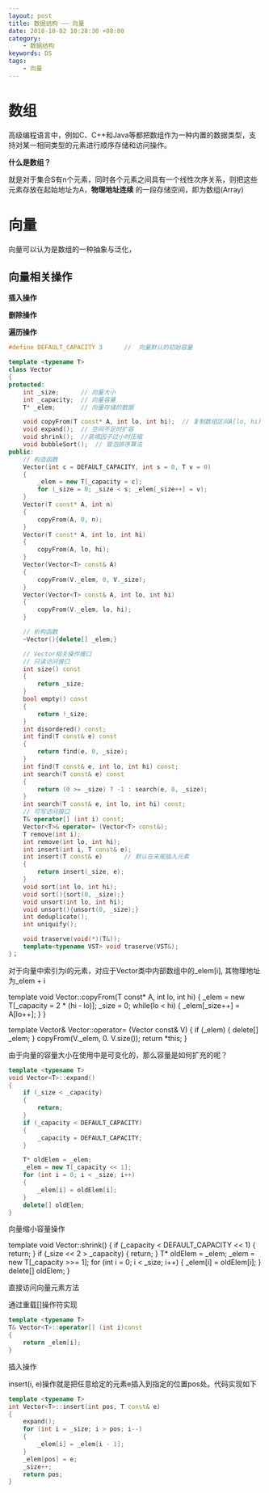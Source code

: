 ```yaml
---
layout: post
title: 数据结构 —— 向量
date: 2018-10-02 10:28:30 +08:00
category:
    - 数据结构
keywords: DS
tags:
    - 向量
---
```


# 数组

高级编程语言中，例如C、C++和Java等都把数组作为一种内置的数据类型，支持对某一相同类型的元素进行顺序存储和访问操作。

 **什么是数组？**

 就是对于集合S有n个元素，同时各个元素之间具有一个线性次序关系，则把这些元素存放在起始地址为A，**物理地址连续** 的一段存储空间，即为数组(Array)

# 向量

向量可以认为是数组的一种抽象与泛化，

## 向量相关操作

**插入操作**

**删除操作**

**遍历操作**

```c++
#define DEFAULT_CAPACITY 3      //  向量默认的初始容量

template <typename T>
class Vector
{
protected:
    int _size;      // 向量大小
    int _capacity;  // 向量容量
    T* _elem;       // 向量存储的数据

    void copyFrom(T const* A, int lo, int hi);  // 复制数组区间A[lo, hi)
    void expand();  // 空间不足时扩容
    void shrink();  //装填因子过小时压缩
    void bubbleSort();  // 冒泡排序算法
public:
    // 构造函数
    Vector(int c = DEFAULT_CAPACITY, int s = 0, T v = 0)
    {
        _elem = new T[_capacity = c];
        for (_size = 0; _size < s; _elem[_size++] = v);
    }
    Vector(T const* A, int n)
    {
        copyFrom(A, 0, n);
    }
    Vector(T const* A, int lo, int hi)
    {
        copyFrom(A, lo, hi);
    }
    Vector(Vector<T> const& A)
    {
        copyFrom(V._elem, 0, V._size);
    }
    Vector(Vector<T> const& A, int lo, int hi)
    {
        copyFrom(V._elem, lo, hi);
    }

    // 析构函数
    ~Vector(){delete[] _elem;}

    // Vector相关操作接口
    // 只读访问接口
    int size() const
    {
        return _size;
    }
    bool empty() const
    {
        return !_size;
    }
    int disordered() const;
    int find(T const& e) const
    {
        return find(e, 0, _size);
    }
    int find(T const& e, int lo, int hi) const;
    int search(T const& e) const
    {
        return (0 >= _size) ? -1 : search(e, 0, _size);
    }
    int search(T const& e, int lo, int hi) const;
    // 可写访问接口
    T& operator[] (int i) const;
    Vector<T>& operator= (Vector<T> const&);
    T remove(int i);
    int remove(int lo, int hi);
    int insert(int i, T const& e);
    int insert(T const& e)      // 默认在末尾插入元素
    {
        return insert(_size, e);
    }
    void sort(int lo, int hi);
    void sort(){sort(0, _size);}
    void unsort(int lo, int hi);
    void unsort(){unsort(0, _size);}
    int deduplicate();
    int uniquify();

    void traserve(void(*)(T&));
    template<typename VST> void traserve(VST&);
}；
```

对于向量中索引为i的元素，对应于Vector类中内部数组中的_elem[i], 其物理地址为_elem + i

template <typename T>
void Vector<T>::copyFrom(T const* A, int lo, int hi)
{
    _elem = new T[_capacity = 2 * (hi - lo)];
    _size = 0;
    while(lo < hi)
    {
        _elem[_size++] = A[lo++];
    }
}

template <typename T>
Vector<T>& Vector<T>::operator= (Vector<T> const& V)
{
    if (_elem)
    {
        delete[] _elem;
    }
    copyFrom(V._elem, 0. V.size());
    return *this;
}

由于向量的容量大小在使用中是可变化的，那么容量是如何扩充的呢？

```c++
template <typename T>
void Vector<T>::expand()
{
    if (_size < _capacity)
    {
        return;
    }
    if (_capacity < DEFAULT_CAPACITY)
    {
        _capacity = DEFAULT_CAPACITY;
    }

    T* oldElem = _elem;
    _elem = new T[_capacity << 1];
    for (int i = 0; i < _size; i++)
    {
        _elem[i] = oldElem[i];
    }
    delete[] oldElem;
}
```



向量缩小容量操作

template <typename T> void Vector<T>::shrink()
{
    if (_capacity < DEFAULT_CAPACITY << 1)
    {
        return;
    }
    if (_size << 2 > _capacity)
    {
        return;
    }
    T* oldElem = _elem;
    _elem = new T[_capacity >>= 1];
    for (int i = 0; i < _size; i++)
    {
        _elem[i] = oldElem[i];
    }
    delete[] oldElem;
}

直接访问向量元素方法

通过重载[]操作符实现

```c++
template <typename T>
T& Vector<T>::operator[] (int i)const
{
    return _elem[i];
}
```

插入操作

insert(i, e)操作就是把任意给定的元素e插入到指定的位置pos处。代码实现如下

```c++
template <typename T>
int Vector<T>::insert(int pos, T const& e)
{
    expand();
    for (int i = _size; i > pos; i--)
    {
        _elem[i] = _elem[i - 1];
    }
    _elem[pos] = e;
    _size++;
    return pos;
}
```

